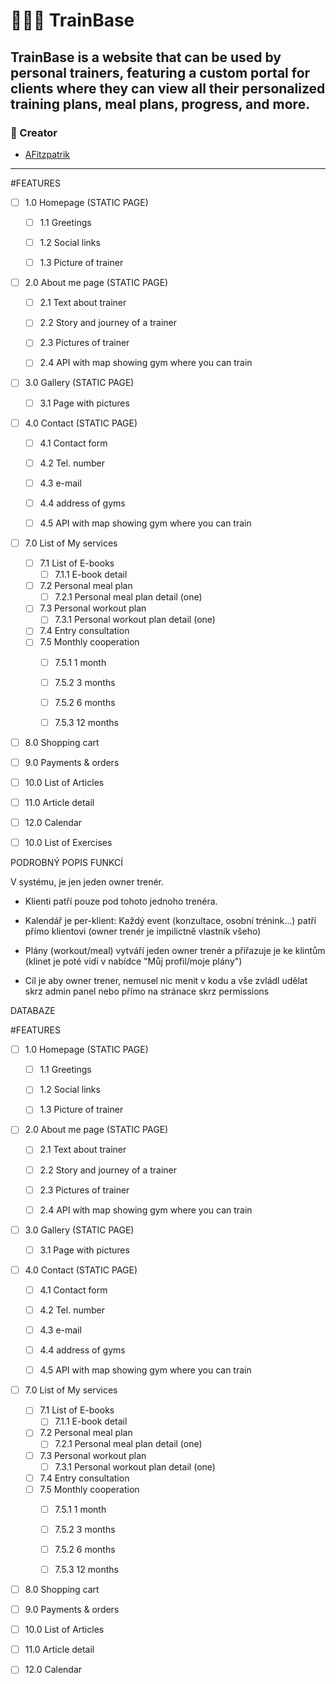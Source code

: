 # 🏋🏼‍♂️ TrainBase

TrainBase is a website that can be used by personal trainers,
featuring a custom portal for clients where they can view all their personalized training plans, meal plans, progress, and more.
---

### 👥 Creator
- [AFitzpatrik](https://github.com/AFitzpatrik)
---



#FEATURES

-[ ] 1.0 Homepage (STATIC PAGE)
  - [ ] 1.1 Greetings
  - [ ] 1.2 Social links
  - [ ] 1.3 Picture of trainer
  
 
-[ ] 2.0 About me page (STATIC PAGE)
  - [ ] 2.1 Text about trainer
  - [ ] 2.2 Story and journey of a trainer
  - [ ] 2.3 Pictures of trainer
  - [ ] 2.4 API with map showing gym where you can train
  

-[ ] 3.0 Gallery (STATIC PAGE)
  - [ ] 3.1 Page with pictures
  

-[ ] 4.0 Contact (STATIC PAGE)
  - [ ] 4.1 Contact form
  - [ ] 4.2 Tel. number
  - [ ] 4.3 e-mail
  - [ ] 4.4 address of gyms
  - [ ] 4.5 API with map showing gym where you can train
  

-[ ] 7.0 List of My services
  - [ ] 7.1 List of E-books
    - [ ] 7.1.1 E-book detail
  -[ ] 7.2 Personal meal plan
    - [ ] 7.2.1 Personal meal plan detail (one)
  -[ ] 7.3 Personal workout plan
    - [ ] 7.3.1 Personal workout plan detail (one)
  -[ ] 7.4 Entry consultation
  -[ ] 7.5 Monthly cooperation
    - [ ] 7.5.1 1 month
    - [ ] 7.5.2 3 months
    - [ ] 7.5.2 6 months
    - [ ] 7.5.3 12 months



-[ ] 8.0 Shopping cart


-[ ] 9.0 Payments & orders


-[ ] 10.0 List of Articles


- [ ] 11.0 Article detail


- [ ] 12.0 Calendar

-[ ] 10.0 List of Exercises



PODROBNÝ POPIS FUNKCÍ

V systému, je jen jeden owner trenér. 
- Klienti patří pouze pod tohoto jednoho trenéra.
- Kalendář je per-klient: Každý event (konzultace, osobní trénink...) patří přímo klientovi (owner trenér je impilictně vlastník všeho)
- Plány (workout/meal) vytváří jeden owner trenér a přiřazuje je ke klintům (klinet je poté vidí v nabídce "Můj profil/moje plány")

- Cíl je aby owner trener, nemusel nic menit v kodu a vše zvládl udělat skrz admin panel nebo přímo na stránace skrz permissions






DATABAZE



#FEATURES

-[ ] 1.0 Homepage (STATIC PAGE)
  - [ ] 1.1 Greetings
  - [ ] 1.2 Social links
  - [ ] 1.3 Picture of trainer
  
 
-[ ] 2.0 About me page (STATIC PAGE)
  - [ ] 2.1 Text about trainer
  - [ ] 2.2 Story and journey of a trainer
  - [ ] 2.3 Pictures of trainer
  - [ ] 2.4 API with map showing gym where you can train
  

-[ ] 3.0 Gallery (STATIC PAGE)
  - [ ] 3.1 Page with pictures
  

-[ ] 4.0 Contact (STATIC PAGE)
  - [ ] 4.1 Contact form
  - [ ] 4.2 Tel. number
  - [ ] 4.3 e-mail
  - [ ] 4.4 address of gyms
  - [ ] 4.5 API with map showing gym where you can train
  

-[ ] 7.0 List of My services
  - [ ] 7.1 List of E-books
    - [ ] 7.1.1 E-book detail
  -[ ] 7.2 Personal meal plan
    - [ ] 7.2.1 Personal meal plan detail (one)
  -[ ] 7.3 Personal workout plan
    - [ ] 7.3.1 Personal workout plan detail (one)
  -[ ] 7.4 Entry consultation
  -[ ] 7.5 Monthly cooperation
    - [ ] 7.5.1 1 month
    - [ ] 7.5.2 3 months
    - [ ] 7.5.2 6 months
    - [ ] 7.5.3 12 months



-[ ] 8.0 Shopping cart


-[ ] 9.0 Payments & orders


-[ ] 10.0 List of Articles


- [ ] 11.0 Article detail


- [ ] 12.0 Calendar








